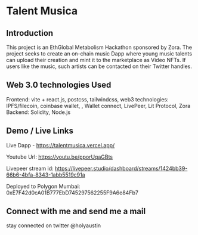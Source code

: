 # Talent Musica 

## Introduction
This project is an EthGlobal Metabolism Hackathon sponsored by Zora. The project seeks to create an on-chain music Dapp where young music talents can upload their creation and mint it to the marketplace as Video NFTs. If users like the music, such artists can be contacted on their Twitter handles.

## Web 3.0 technologies Used

Frontend: vite + react.js, postcss, tailwindcss, 
web3 technologies: IPFS/filecoin, coinbase wallet, , Wallet connect, LivePeer, Lit Protocol, Zora
Backend: Solidity, Node.js

## Demo / Live Links
Live Dapp - https://talentmusica.vercel.app/

Youtube Url: https://youtu.be/pporUqaGBts

Livepeer stream id: https://livepeer.studio/dashboard/streams/1424bb39-66b6-4bfa-8343-1abb5519c91a

Deployed to Polygon Mumbai: 0xE7F42d0cA01B777EbD745297562255F9A6e84Fb7


## Connect with me and send me a mail

stay connected on twitter @holyaustin
